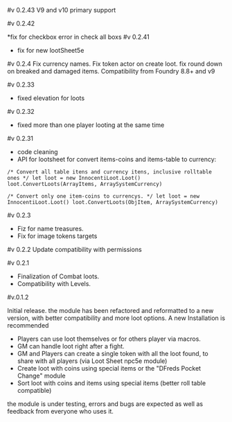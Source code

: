 #v 0.2.43
V9 and v10 primary support

#v 0.2.42

*fix for checkbox error in check all boxs
#v 0.2.41

* fix for new lootSheet5e

#v 0.2.4
Fix currency names.
Fix token actor on create loot.
fix round down on breaked and damaged items.
Compatibility from Foundry 8.8+ and v9 

#v 0.2.33
* fixed elevation for loots

#v 0.2.32
* fixed more than one player looting at the same time

#v 0.2.31

* code cleaning
* API for lootsheet for convert items-coins and items-table to currency: 

`/* Convert all table itens and currency itens, inclusive rolltable ones */
let loot = new InnocentiLoot.Loot()
loot.ConvertLoots(ArrayItems, ArraySystemCurrency)`

`/* Convert only one item-coins to currencys. */
let loot = new InnocentiLoot.Loot()
loot.ConvertLoots(ObjItem, ArraySystemCurrency)`

#v 0.2.3
* Fiz for name treasures.
* Fix for image tokens targets

#v 0.2.2
Update compatibility with permissions

#v 0.2.1
* Finalization of Combat loots.
* Compatibility with Levels.

#v.0.1.2

Initial release.
the module has been refactored and reformatted to a new version, with better compatibility and more loot options.
A new Installation is recommended

* Players can use loot themselves or for others player via macros.
* GM can handle loot right after a fight.
* GM and Players can create a single token with all the loot found, to share with all players (via Loot Sheet npc5e module)
* Create loot with coins using special items or the "DFreds Pocket Change" module
* Sort loot with coins and items using special items (better roll table compatible)

the module is under testing, errors and bugs are expected as well as feedback from everyone who uses it.